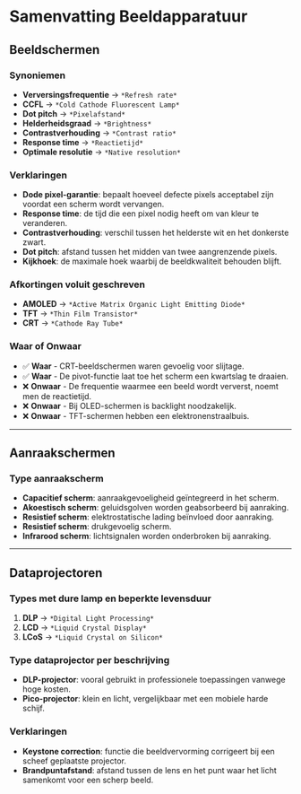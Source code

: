 # Samenvatting Beeldapparatuur

## Beeldschermen

### Synoniemen
- **Verversingsfrequentie** → `*Refresh rate*`
- **CCFL** → `*Cold Cathode Fluorescent Lamp*`
- **Dot pitch** → `*Pixelafstand*`
- **Helderheidsgraad** → `*Brightness*`
- **Contrastverhouding** → `*Contrast ratio*`
- **Response time** → `*Reactietijd*`
- **Optimale resolutie** → `*Native resolution*`

### Verklaringen
- **Dode pixel-garantie**: bepaalt hoeveel defecte pixels acceptabel zijn voordat een scherm wordt vervangen.
- **Response time**: de tijd die een pixel nodig heeft om van kleur te veranderen.
- **Contrastverhouding**: verschil tussen het helderste wit en het donkerste zwart.
- **Dot pitch**: afstand tussen het midden van twee aangrenzende pixels.
- **Kijkhoek**: de maximale hoek waarbij de beeldkwaliteit behouden blijft.

### Afkortingen voluit geschreven
- **AMOLED** → `*Active Matrix Organic Light Emitting Diode*`
- **TFT** → `*Thin Film Transistor*`
- **CRT** → `*Cathode Ray Tube*`

### Waar of Onwaar
- ✅ **Waar**   - CRT-beeldschermen waren gevoelig voor slijtage.
- ✅ **Waar**   - De pivot-functie laat toe het scherm een kwartslag te draaien.
- ❌ **Onwaar** - De frequentie waarmee een beeld wordt ververst, noemt men de reactietijd.
- ❌ **Onwaar** - Bij OLED-schermen is backlight noodzakelijk.
- ❌ **Onwaar** - TFT-schermen hebben een elektronenstraalbuis.

---

## Aanraakschermen

### Type aanraakscherm
- **Capacitief scherm**: aanraakgevoeligheid geïntegreerd in het scherm.
- **Akoestisch scherm**: geluidsgolven worden geabsorbeerd bij aanraking.
- **Resistief scherm**: elektrostatische lading beïnvloed door aanraking.
- **Resistief scherm**: drukgevoelig scherm.
- **Infrarood scherm**: lichtsignalen worden onderbroken bij aanraking.

---

## Dataprojectoren

### Types met dure lamp en beperkte levensduur
1. **DLP** → `*Digital Light Processing*`
2. **LCD** → `*Liquid Crystal Display*`
3. **LCoS** → `*Liquid Crystal on Silicon*`

### Type dataprojector per beschrijving
- **DLP-projector**: vooral gebruikt in professionele toepassingen vanwege hoge kosten.
- **Pico-projector**: klein en licht, vergelijkbaar met een mobiele harde schijf.

### Verklaringen
- **Keystone correction**: functie die beeldvervorming corrigeert bij een scheef geplaatste projector.
- **Brandpuntafstand**: afstand tussen de lens en het punt waar het licht samenkomt voor een scherp beeld.

